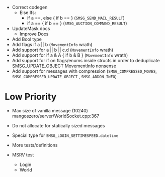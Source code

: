 * Correct codegen
    * Else Ifs:
        - if a ==, else { if b == } (`SMSG_SEND_MAIL_RESULT`)
        - if a == { if b == } (`SMSG_AUCTION_COMMAND_RESULT`)
* UpdateMask docs
    * Improve Docs
* Add Bool type
* Add flags if a || b (`MovementInfo` wrath)
* Add support for a || b || c.d (`MovementInfo` wrath)
* Add support for if a & A { if b & B } (`MovementInfo` wrath)
* Add support for if on flags/enums inside structs in order to deduplicate SMSG_UPDATE_OBJECT MovementInfo nonsense
* Add support for messages with compression (`SMSG_COMPRESSED_MOVES`, `SMSG_COMPRESSED_UPDATE_OBJECT`
  , `SMSG_ADDON_INFO`)

# Low Priority

* Max size of vanilla message (10240) mangoszero/server/WorldSocket.cpp:367

* Do not allocate for statically sized messages
* Special type for `SMSG_LOGIN_SETTIMESPEED.datetime`
* More tests/definitions
* MSRV test
    * Login
    * World
